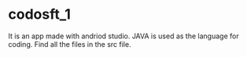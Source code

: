 # codosft_1
It is an app made with andriod studio.
JAVA is used as the language for coding.
Find all the files in the src file.
